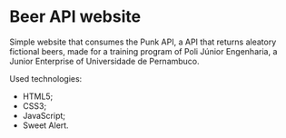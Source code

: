 # Beer API website

Simple website that consumes the Punk API, a API that returns aleatory fictional beers, made for a training program of Poli Júnior Engenharia, a Junior Enterprise of Universidade de Pernambuco.

Used technologies:
- HTML5;
- CSS3;
- JavaScript;
- Sweet Alert.
